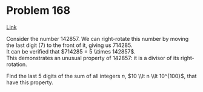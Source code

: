 # Problem 168

[Link](https://projecteuler.net/problem=168)

Consider the number $142857$. We can right-rotate this number by moving the last digit ($7$) to the front of it, giving us $714285$.  
It can be verified that $714285 = 5 \\times 142857$.  
This demonstrates an unusual property of $142857$: it is a divisor of its right-rotation.

Find the last $5$ digits of the sum of all integers $n$, $10 \\lt n \\lt 10^{100}$, that have this property.
